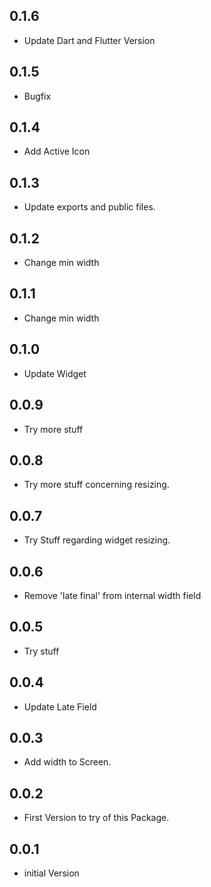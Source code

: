 ## 0.1.6

* Update Dart and Flutter Version

## 0.1.5

* Bugfix


## 0.1.4

* Add Active Icon


## 0.1.3

* Update exports and public files.


## 0.1.2

* Change min width


## 0.1.1

* Change min width


## 0.1.0

* Update Widget


## 0.0.9

* Try more stuff


## 0.0.8

* Try more stuff concerning resizing.


## 0.0.7

* Try Stuff regarding widget resizing.


## 0.0.6

* Remove 'late final' from internal width field


## 0.0.5

* Try stuff


## 0.0.4

* Update Late Field


## 0.0.3

* Add width to Screen.


## 0.0.2

* First Version to try of this Package.


## 0.0.1

* initial Version
